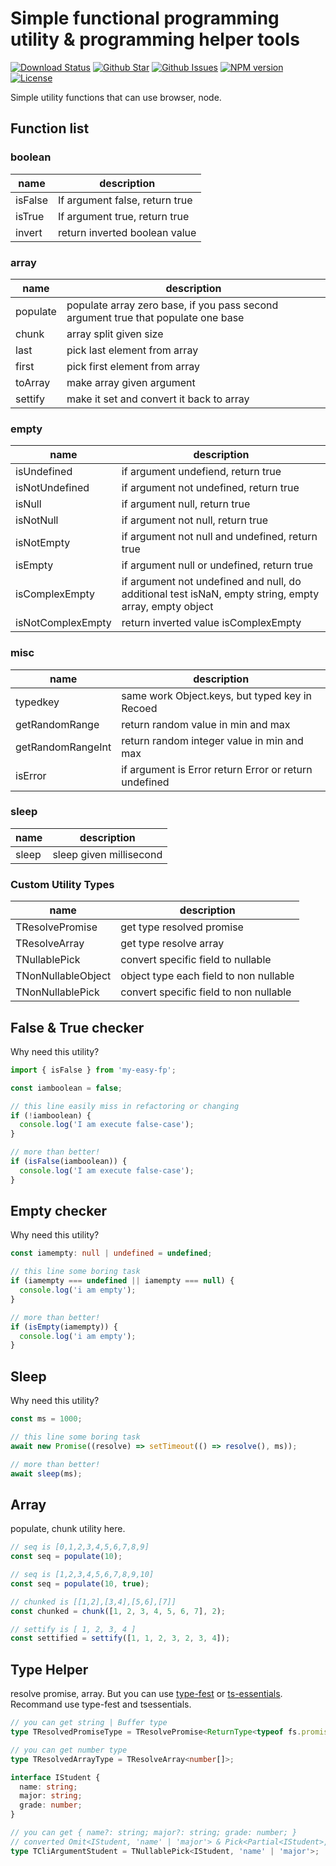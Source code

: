 # Simple functional programming utility & programming helper tools

[![Download Status](https://img.shields.io/npm/dw/my-easy-fp.svg)](https://npmcharts.com/compare/my-easy-fp?minimal=true) [![Github Star](https://img.shields.io/github/stars/imjuni/my-easy-fp.svg?style=popout)](https://github.com/imjuni/my-easy-fp) [![Github Issues](https://img.shields.io/github/issues-raw/imjuni/my-easy-fp.svg)](https://github.com/imjuni/my-easy-fp/issues) [![NPM version](https://img.shields.io/npm/v/my-easy-fp.svg)](https://www.npmjs.com/package/my-easy-fp) [![License](https://img.shields.io/npm/l/my-easy-fp.svg)](https://github.com/imjuni/my-easy-fp/blob/master/LICENSE)

Simple utility functions that can use browser, node.

## Function list

### boolean

| name    | description                    |
| ------- | ------------------------------ |
| isFalse | If argument false, return true |
| isTrue  | If argument true, return true  |
| invert  | return inverted boolean value  |

### array

| name     | description                                                                       |
| -------- | --------------------------------------------------------------------------------- |
| populate | populate array zero base, if you pass second argument true that populate one base |
| chunk    | array split given size                                                            |
| last     | pick last element from array                                                      |
| first    | pick first element from array                                                     |
| toArray  | make array given argument                                                         |
| settify  | make it set and convert it back to array                                          |

### empty

| name              | description                                                                                           |
| ----------------- | ----------------------------------------------------------------------------------------------------- |
| isUndefined       | if argument undefiend, return true                                                                    |
| isNotUndefined    | if argument not undefined, return true                                                                |
| isNull            | if argument null, return true                                                                         |
| isNotNull         | if argument not null, return true                                                                     |
| isNotEmpty        | if argument not null and undefined, return true                                                       |
| isEmpty           | if argument null or undefined, return true                                                            |
| isComplexEmpty    | if argument not undefined and null, do additional test isNaN, empty string, empty array, empty object |
| isNotComplexEmpty | return inverted value isComplexEmpty                                                                  |

### misc

| name              | description                                           |
| ----------------- | ----------------------------------------------------- |
| typedkey          | same work Object.keys, but typed key in Recoed        |
| getRandomRange    | return random value in min and max                    |
| getRandomRangeInt | return random integer value in min and max            |
| isError           | if argument is Error return Error or return undefined |

### sleep

| name  | description             |
| ----- | ----------------------- |
| sleep | sleep given millisecond |

### Custom Utility Types

| name               | description                            |
| ------------------ | -------------------------------------- |
| TResolvePromise    | get type resolved promise              |
| TResolveArray      | get type resolve array                 |
| TNullablePick      | convert specific field to nullable     |
| TNonNullableObject | object type each field to non nullable |
| TNonNullablePick   | convert specific field to non nullable |

## False & True checker

Why need this utility?

```ts
import { isFalse } from 'my-easy-fp';

const iamboolean = false;

// this line easily miss in refactoring or changing
if (!iamboolean) {
  console.log('I am execute false-case');
}

// more than better!
if (isFalse(iamboolean)) {
  console.log('I am execute false-case');
}
```

## Empty checker

Why need this utility?

```ts
const iamempty: null | undefined = undefined;

// this line some boring task
if (iamempty === undefined || iamempty === null) {
  console.log('i am empty');
}

// more than better!
if (isEmpty(iamempty)) {
  console.log('i am empty');
}
```

## Sleep

Why need this utility?

```ts
const ms = 1000;

// this line some boring task
await new Promise((resolve) => setTimeout(() => resolve(), ms));

// more than better!
await sleep(ms);
```

## Array

populate, chunk utility here.

```ts
// seq is [0,1,2,3,4,5,6,7,8,9]
const seq = populate(10);

// seq is [1,2,3,4,5,6,7,8,9,10]
const seq = populate(10, true);

// chunked is [[1,2],[3,4],[5,6],[7]]
const chunked = chunk([1, 2, 3, 4, 5, 6, 7], 2);

// settify is [ 1, 2, 3, 4 ]
const settified = settify([1, 1, 2, 3, 2, 3, 4]);
```

## Type Helper

resolve promise, array. But you can use [type-fest](https://github.com/sindresorhus/type-fest) or [ts-essentials](https://github.com/ts-essentials/ts-essentials). Recommand use type-fest and tsessentials.

```ts
// you can get string | Buffer type
type TResolvedPromiseType = TResolvePromise<ReturnType<typeof fs.promises.readFile>>;

// you can get number type
type TResolvedArrayType = TResolveArray<number[]>;

interface IStudent {
  name: string;
  major: string;
  grade: number;
}

// you can get { name?: string; major?: string; grade: number; }
// converted Omit<IStudent, 'name' | 'major'> & Pick<Partial<IStudent>, 'name' | 'major'>
type TCliArgumentStudent = TNullablePick<IStudent, 'name' | 'major'>;
```
